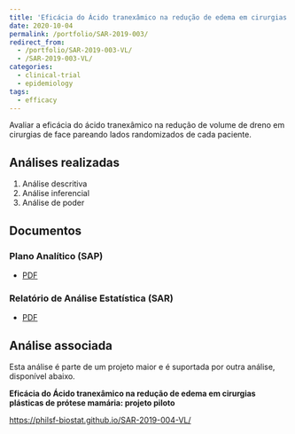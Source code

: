 ```yaml
---
title: 'Eficácia do Ácido tranexâmico na redução de edema em cirurgias plásticas de face: projeto piloto'
date: 2020-10-04
permalink: /portfolio/SAR-2019-003/
redirect_from:
  - /portfolio/SAR-2019-003-VL/
  - /SAR-2019-003-VL/
categories:
  - clinical-trial
  - epidemiology
tags:
  - efficacy
---
```


Avaliar a eficácia do ácido tranexâmico na redução de volume de dreno em cirurgias de face pareando lados randomizados de cada paciente.

## Análises realizadas

1. Análise descritiva
1. Análise inferencial
1. Análise de poder

## Documentos

### Plano Analítico (SAP)

- [PDF][sap]

### Relatório de Análise Estatística (SAR)

- [PDF][sar]

## Análise associada

Esta análise é parte de um projeto maior e é suportada por outra análise, disponível abaixo.

**Eficácia do Ácido tranexâmico na redução de edema em cirurgias plásticas de prótese mamária: projeto piloto**

<https://philsf-biostat.github.io/SAR-2019-004-VL/>

<!-- --- -->

[sap]: /files/SAP-2019-003-VL-v01.pdf

[sar]: /files/SAR-2019-003-VL-v01.pdf
